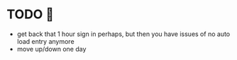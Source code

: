 # TODO 🚧

* get back that 1 hour sign in perhaps, but then you have issues of no auto load entry anymore
* move up/down one day 